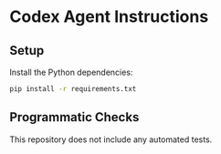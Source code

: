 # Codex Agent Instructions

## Setup

Install the Python dependencies:

```bash
pip install -r requirements.txt
```

## Programmatic Checks

This repository does not include any automated tests.
